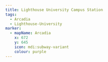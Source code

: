 ```yaml
---
title: Lighthouse University Campus Station
tags:
  - Arcadia
  - Lighthouse-University
marker:
  - mapName: Arcadia
    x: 672
    y: 645
    icon: mdi:subway-variant
    colour: purple
---
```

